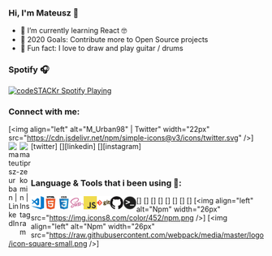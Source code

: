 ### Hi, I'm Mateusz  👋

- 🔭 I’m currently learning React 🤓
- 🥅 2020 Goals: Contribute more to Open Source projects
- 🤣 Fun fact: I love to draw and play guitar / drums

### Spotify 🎧
[<img src="https://open.spotify.com/album/7JOCOjZTcLysDMkZGWlcIj?highlight=spotify:track:7wMq5n8mYSKlQIGECKUgTX" alt="codeSTACKr Spotify Playing" width="350" />](https://open.spotify.com/user/11161491278)

### Connect with me:

[<img align="left" alt="M_Urban98" | Twitter" width="22px" src="https://cdn.jsdelivr.net/npm/simple-icons@v3/icons/twitter.svg" />][twitter]
[<img align="left" alt="mateusz-urban | LinkedIn" width="22px" src="https://cdn.jsdelivr.net/npm/simple-icons@v3/icons/linkedin.svg" />][linkedin]
[<img align="left" alt="matiprzekomin | Instagram" width="22px" src="https://cdn.jsdelivr.net/npm/simple-icons@v3/icons/instagram.svg" />][instagram]

<br />

### Language & Tools that i been using 🧰:

[<img align="left" alt="Visual Studio Code" width="26px" src="https://raw.githubusercontent.com/github/explore/80688e429a7d4ef2fca1e82350fe8e3517d3494d/topics/visual-studio-code/visual-studio-code.png" />]
[<img align="left" alt="HTML5" width="26px" src="https://raw.githubusercontent.com/github/explore/80688e429a7d4ef2fca1e82350fe8e3517d3494d/topics/html/html.png" />]
[<img align="left" alt="CSS3" width="26px" src="https://raw.githubusercontent.com/github/explore/80688e429a7d4ef2fca1e82350fe8e3517d3494d/topics/css/css.png" />]
[<img align="left" alt="Sass" width="26px" src="https://raw.githubusercontent.com/github/explore/80688e429a7d4ef2fca1e82350fe8e3517d3494d/topics/sass/sass.png" />]
[<img align="left" alt="JavaScript" width="26px" src="https://raw.githubusercontent.com/github/explore/80688e429a7d4ef2fca1e82350fe8e3517d3494d/topics/javascript/javascript.png" />]
[<img align="left" alt="Git" width="26px" src="https://raw.githubusercontent.com/github/explore/80688e429a7d4ef2fca1e82350fe8e3517d3494d/topics/git/git.png" />]
[<img align="left" alt="GitHub" width="26px" src="https://raw.githubusercontent.com/github/explore/78df643247d429f6cc873026c0622819ad797942/topics/github/github.png" />]
[<img align="left" alt="Terminal" width="26px" src="https://raw.githubusercontent.com/github/explore/80688e429a7d4ef2fca1e82350fe8e3517d3494d/topics/terminal/terminal.png" />]
[<img align="left" alt="Npm" width="26px" src="https://img.icons8.com/color/452/npm.png />]
[<img align="left" alt="Npm" width="26px" src="https://raw.githubusercontent.com/webpack/media/master/logo/icon-square-small.png />]
